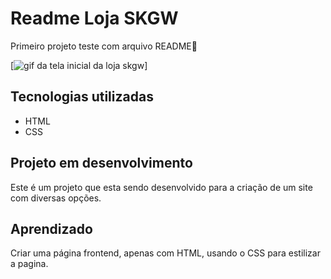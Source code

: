 # Readme Loja SKGW
Primeiro projeto teste com arquivo README🚀

[<img src="./tela.gif" alt="gif da tela inicial da loja skgw">]

## Tecnologias utilizadas
- HTML
- CSS


## Projeto em desenvolvimento
Este é um projeto que esta sendo desenvolvido para a criação de um site com diversas opções.


## Aprendizado

Criar uma página frontend, apenas com HTML, usando o CSS para estilizar a pagina.
